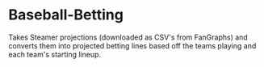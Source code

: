 # Baseball-Betting
Takes Steamer projections (downloaded as CSV's from FanGraphs) and converts them into projected betting lines based off the teams playing and each team's starting lineup.                                    
